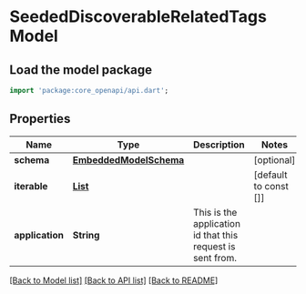 # SeededDiscoverableRelatedTags Model

## Load the model package
```dart
import 'package:core_openapi/api.dart';
```

## Properties
Name | Type | Description | Notes
------------ | ------------- | ------------- | -------------
**schema** | [**EmbeddedModelSchema**](EmbeddedModelSchema) |  | [optional] 
**iterable** | [**List<SeededDiscoverableRelatedTag>**](SeededDiscoverableRelatedTag) |  | [default to const []]
**application** | **String** | This is the application id that this request is sent from. | 

[[Back to Model list]](../README#documentation-for-models) [[Back to API list]](../README#documentation-for-api-endpoints) [[Back to README]](../README)


